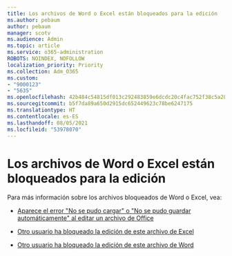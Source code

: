 ```yaml
---
title: Los archivos de Word o Excel están bloqueados para la edición
ms.author: pebaum
author: pebaum
manager: scotv
ms.audience: Admin
ms.topic: article
ms.service: o365-administration
ROBOTS: NOINDEX, NOFOLLOW
localization_priority: Priority
ms.collection: Adm_O365
ms.custom:
- "9000123"
- "5635"
ms.openlocfilehash: 42b484c54815df013c292483859e6dcdc20c4fac752f38c5a2820332a5c990ba
ms.sourcegitcommit: b5f7da89a650d2915dc652449623c78be6247175
ms.translationtype: HT
ms.contentlocale: es-ES
ms.lasthandoff: 08/05/2021
ms.locfileid: "53978070"
---
```

# <a name="excel-or-word-files-are-locked-for-editing"></a>Los archivos de Word o Excel están bloqueados para la edición

Para más información sobre los archivos bloqueados de Word o Excel, vea:

- [Aparece el error "No se pudo cargar" o "No se pudo guardar automáticamente" al editar un archivo de Office](https://support.office.com/article/i-got-an-upload-failed-or-couldn-t-save-automatically-error-while-editing-an-office-file-93a14d34-88e3-4a91-9eef-58cc541d31f8)

- [Otro usuario ha bloqueado la edición de este archivo de Excel](https://support.office.com/article/Excel-file-is-locked-for-editing-by-another-user-6fa93887-2c2c-45f0-abcc-31b04aed68b3)

- [Otro usuario ha bloqueado la edición de este archivo de Word](https://support.microsoft.com/help/313472/the-document-is-locked-for-editing-by-another-user-error-message-when)
